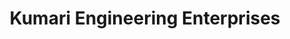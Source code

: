 ---
title: "Kumari Engineering Enterprises"
url: /nagercoil/kumari-engineering-enterprises/
shop: electrical
---